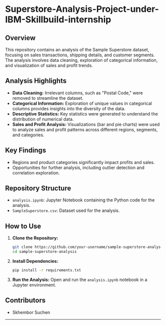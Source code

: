 # Superstore-Analysis-Project-under-IBM-Skillbuild-internship

## Overview

This repository contains an analysis of the Sample Superstore dataset, focusing on sales transactions, shipping details, and customer segments. The analysis involves data cleaning, exploration of categorical information, and visualization of sales and profit trends.

## Analysis Highlights

- **Data Cleaning:** Irrelevant columns, such as "Postal Code," were removed to streamline the dataset.
- **Categorical Information:** Exploration of unique values in categorical columns provides insights into the diversity of the data.
- **Descriptive Statistics:** Key statistics were generated to understand the distribution of numerical data.
- **Sales and Profit Analysis:** Visualizations (bar and pie charts) were used to analyze sales and profit patterns across different regions, segments, and categories.

## Key Findings

- Regions and product categories significantly impact profits and sales.
- Opportunities for further analysis, including outlier detection and correlation exploration.

## Repository Structure

- `analysis.ipynb`: Jupyter Notebook containing the Python code for the analysis.
- `SampleSuperstore.csv`: Dataset used for the analysis.

## How to Use

1. **Clone the Repository:**
   ```bash
   git clone https://github.com/your-username/sample-superstore-analysis.git
   cd sample-superstore-analysis
   ```

2. **Install Dependencies:**
   ```bash
   pip install -r requirements.txt
   ```

3. **Run the Analysis:**
   Open and run the `analysis.ipynb` notebook in a Jupyter environment.

## Contributors

- Skhembor Suchen



---
